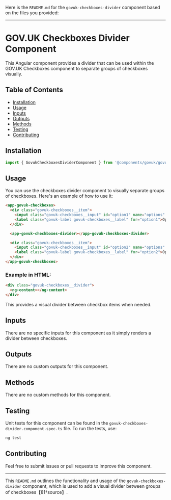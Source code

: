Here is the `README.md` for the `govuk-checkboxes-divider` component based on the files you provided:

---

# GOV.UK Checkboxes Divider Component

This Angular component provides a divider that can be used within the GOV.UK Checkboxes component to separate groups of checkboxes visually.

## Table of Contents

- [Installation](#installation)
- [Usage](#usage)
- [Inputs](#inputs)
- [Outputs](#outputs)
- [Methods](#methods)
- [Testing](#testing)
- [Contributing](#contributing)

## Installation

```typescript
import { GovukCheckboxesDividerComponent } from '@components/govuk/govuk-checkboxes-divider/govuk-checkboxes-divider.component';
```

## Usage

You can use the checkboxes divider component to visually separate groups of checkboxes. Here's an example of how to use it:

```html
<app-govuk-checkboxes>
  <div class="govuk-checkboxes__item">
    <input class="govuk-checkboxes__input" id="option1" name="options" type="checkbox" value="option1" />
    <label class="govuk-label govuk-checkboxes__label" for="option1">Option 1</label>
  </div>

  <app-govuk-checkboxes-divider></app-govuk-checkboxes-divider>

  <div class="govuk-checkboxes__item">
    <input class="govuk-checkboxes__input" id="option2" name="options" type="checkbox" value="option2" />
    <label class="govuk-label govuk-checkboxes__label" for="option2">Option 2</label>
  </div>
</app-govuk-checkboxes>
```

### Example in HTML:

```html
<div class="govuk-checkboxes__divider">
  <ng-content></ng-content>
</div>
```

This provides a visual divider between checkbox items when needed.

## Inputs

There are no specific inputs for this component as it simply renders a divider between checkboxes.

## Outputs

There are no custom outputs for this component.

## Methods

There are no custom methods for this component.

## Testing

Unit tests for this component can be found in the `govuk-checkboxes-divider.component.spec.ts` file. To run the tests, use:

```bash
ng test
```

## Contributing

Feel free to submit issues or pull requests to improve this component.

---

This `README.md` outlines the functionality and usage of the `govuk-checkboxes-divider` component, which is used to add a visual divider between groups of checkboxes【81†source】.
